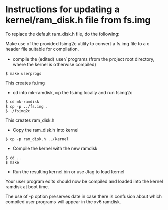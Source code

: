 # Instructions for updating a kernel/ram_disk.h file from fs.img

To replace the default ram_disk.h file, do the following:  

Make use of the provided fsimg2c utility to convert a fs.img file to a c header file suitable for compilation.

- compile the (edited) user/ programs (from the project root directory, where the kernel is otherwise compiled)
```
$ make userprogs  
```
This creates fs.img  

- cd into mk-ramdisk, cp the fs.img locally and run fsimg2c  
```
$ cd mk-ramdisk  
$ cp -p ../fs.img .  
$ ./fsimg2c  
```
This creates ram_disk.h  

- Copy the ram_disk.h into kernel  
```
$ cp -p ram_disk.h ../kernel  
```
- Compile the kernel with the new ramdisk  
```
$ cd ..  
$ make  
```

- Run the resulting kernel.bin or use Jtag to load kernel  

Your user program edits should now be compiled and loaded into the kernel ramdisk at boot time.

The use of -p option preserves date in case there is confusion about which compiled user programs will appear in the xv6 ramdisk.